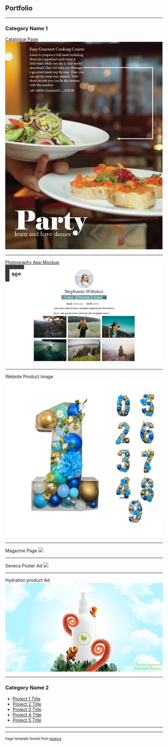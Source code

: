 ## Portfolio

---

### Category Name 1 

[Catalogue Page](/pdf/nicholas_hurry_catalogue.pdf)
<img src="images/PartyAdvertisement.PNG?raw=true"/>

---
[Photography App Mockup](/pdf/sample_presentation.pdf)
<img src="images/90-deg-mockup.jpg?raw=true"/>

---
Website Product Image
<img src="images/BigWSmall_1.png?raw=true"/>

---
Magazine Page
<img src="images/BOOMcomplete.jpg?raw=true"/>

---
Seneca Poster Ad
<img src="images/SenecaTestAd.jpg?raw=true"/>

---
Hydration product Ad
<img src="images/hurrynicholas.jpg?raw=true"/>

---
### Category Name 2

- [Project 1 Title](http://example.com/)
- [Project 2 Title](http://example.com/)
- [Project 3 Title](http://example.com/)
- [Project 4 Title](http://example.com/)
- [Project 5 Title](http://example.com/)

---




---
<p style="font-size:11px">Page template forked from <a href="https://github.com/evanca/quick-portfolio">evanca</a></p>
<!-- Remove above link if you don't want to attibute -->
